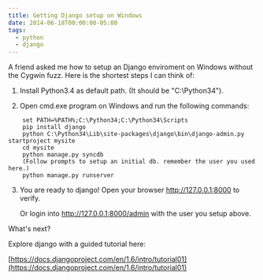```yaml
---
title: Getting Django setup on Windows
date: 2014-06-18T00:00:00-05:00
tags:
  - python
  - django
---
```

A friend asked me how to setup an Django enviroment on Windows without the Cygwin fuzz. Here is the shortest steps I can think of:

1. Install Python3.4 as default path. (It should be "C:\Python34").

2. Open cmd.exe program on Windows and run the following commands:
```
    set PATH=%PATH%;C:\Python34;C:\Python34\Scripts
    pip install django
    python C:\Python34\Lib\site-packages\django\bin\django-admin.py startproject mysite
    cd mysite
    python manage.py syncdb
    (Follow prompts to setup an initial db. remember the user you used here.)
    python manage.py runserver
```
3. You are ready to django! Open your browser http://127.0.0.1:8000 to verify.

    Or login into http://127.0.0.1:8000/admin with the user you setup above.

   

What's next?

Explore django with a guided tutorial here: 

[https://docs.djangoproject.com/en/1.6/intro/tutorial01](https://docs.djangoproject.com/en/1.6/intro/tutorial01)

